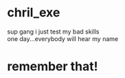# chril_exe
sup gang
i just test my bad skills<br/>
one day...everybody will hear my name
<h1>remember that!</h1>
